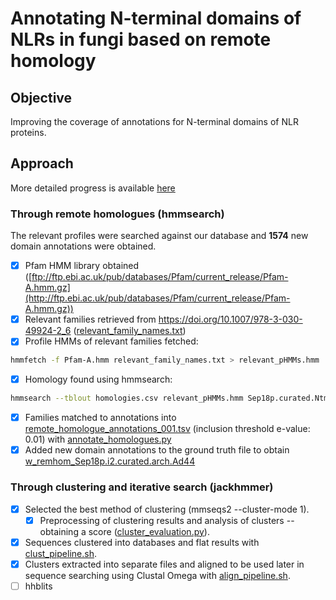 # Annotating N-terminal domains of NLRs in fungi based on remote homology

## Objective
Improving the coverage of annotations for N-terminal domains of NLR proteins.

## Approach

More detailed progress is available [here](docs/README.md)

### Through remote homologues (hmmsearch)
The relevant profiles were searched against our database and **1574** new domain annotations were obtained.

- [x] Pfam HMM library obtained ([ftp://ftp.ebi.ac.uk/pub/databases/Pfam/current_release/Pfam-A.hmm.gz](http://ftp.ebi.ac.uk/pub/databases/Pfam/current_release/Pfam-A.hmm.gz))
- [x] Relevant families retrieved from https://doi.org/10.1007/978-3-030-49924-2_6 ([relevant_family_names.txt](data/remote_homology/relevant_family_names.txt))
- [x] Profile HMMs of relevant families fetched:
```sh
hmmfetch -f Pfam-A.hmm relevant_family_names.txt > relevant_pHMMs.hmm
```
- [x] Homology found using hmmsearch:
```sh
hmmsearch --tblout homologies.csv relevant_pHMMs.hmm Sep18p.curated.Ntm_env20_le10.fa
```
- [x] Families matched to annotations into [remote_homologue_annotations_001.tsv](data/remote_homology/remote_homologue_annotations_001.tsv) (inclusion threshold e-value: 0.01) with [annotate_homologues.py](nterm_annot/remote_homology/annotate_homologues.py)
- [x] Added new domain annotations to the ground truth file to obtain [w_remhom_Sep18p.i2.curated.arch.Ad44](data/remote_homology/w_remhom_Sep18p.i2.curated.arch.Ad44) 

### Through clustering and iterative search (jackhmmer)
- [x] Selected the best method of clustering (mmseqs2 --cluster-mode 1).
    - [x] Preprocessing of clustering results and analysis of clusters -- obtaining a score ([cluster_evaluation.py](nterm_annot/cluster_evaluation.py)).
- [x] Sequences clustered into databases and flat results with [clust_pipeline.sh](nterm_annot/clust_pipeline.sh).
- [x] Clusters extracted into separate files and aligned to be used later in sequence searching using Clustal Omega with [align_pipeline.sh](nterm_annot/align_pipeline.sh).
- [ ] hhblits